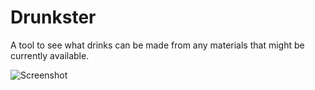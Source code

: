# Drunkster
A tool to see what drinks can be made from any materials that might be currently available.

![Screenshot](GUI.jpg)

